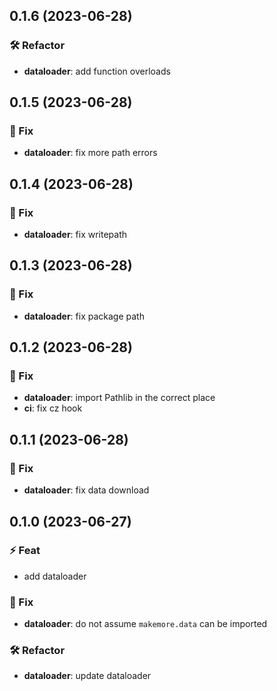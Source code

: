 ## 0.1.6 (2023-06-28)

### 🛠  Refactor

- **dataloader**: add function overloads

## 0.1.5 (2023-06-28)

### 🐞 Fix

- **dataloader**: fix more path errors

## 0.1.4 (2023-06-28)

### 🐞 Fix

- **dataloader**: fix writepath

## 0.1.3 (2023-06-28)

### 🐞 Fix

- **dataloader**: fix package path

## 0.1.2 (2023-06-28)

### 🐞 Fix

- **dataloader**: import Pathlib in the correct place
- **ci**: fix cz hook

## 0.1.1 (2023-06-28)

### 🐞 Fix

- **dataloader**: fix data download

## 0.1.0 (2023-06-27)

### ⚡ Feat

- add dataloader

### 🐞 Fix

- **dataloader**: do not assume `makemore.data` can be imported

### 🛠  Refactor

- **dataloader**: update dataloader

